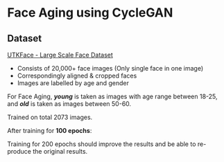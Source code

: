# Face Aging using CycleGAN

## Dataset

[UTKFace - Large Scale Face Dataset](https://susanqq.github.io/UTKFace/)

- Consists of 20,000+ face images (Only single face in one image)
- Correspondingly aligned & cropped faces
- Images are labelled by age and gender

For Face Aging, _**young**_ is taken as images with age range between 18-25, and ***old*** is taken as images between 50-60.

Trained on total 2073 images.

After training for **100 epochs**:



Training for 200 epochs should improve the results and be able to re-produce the original results.

